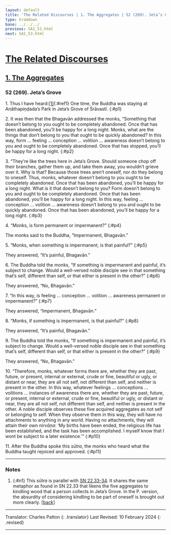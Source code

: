 ```yaml
---
layout: default
title: 'The Related Discourses | 1. The Aggregates | 52 (269). Jeta’s Grove'
type: kramdown
base: ../../../
previous: SA1_51.html
next: SA1_53.html
---
```


# [The Related Discourses](../index.html)
## [1. The Aggregates](index.html)
### 52 (269). Jeta’s Grove

1\. Thus I have heard:[\[1\]](#n1){:#ref1} One time, the Buddha was staying at Anāthapiṇḍada’s Park in Jeta’s Grove of Śrāvastī.
{:#p1}

2\. It was then that the Bhagavān addressed the monks, “Something that doesn’t belong to you ought to be completely abandoned. Once that has been abandoned, you’ll be happy for a long night. Monks, what are the things that don’t belong to you that ought to be quickly abandoned? In this way, form … feeling … conception … volition … awareness doesn’t belong to you and ought to be completely abandoned. Once that has stopped, you’ll be happy for a long night.
{:#p2}

3\. “They’re like the trees here in Jeta’s Grove. Should someone chop off their branches, gather them up, and take them away, you wouldn’t grieve over it. Why is that? Because those trees aren’t oneself, nor do they belong to oneself. Thus, monks, whatever doesn’t belong to you ought to be completely abandoned. Once that has been abandoned, you’ll be happy for a long night. What is it that doesn’t belong to you? Form doesn’t belong to you and ought to be completely abandoned. Once that has been abandoned, you’ll be happy for a long night. In this way, feeling … conception … volition … awareness doesn’t belong to you and ought to be quickly abandoned. Once that has been abandoned, you’ll be happy for a long night.
{:#p3}

4\. “Monks, is form permanent or impermanent?”
{:#p4}

The monks said to the Buddha, “Impermanent, Bhagavān.”


5\. “Monks, when something is impermanent, is that painful?”
{:#p5}

They answered, “It’s painful, Bhagavān.”


6\. The Buddha told the monks, “If something is impermanent and painful, it’s subject to change. Would a well-versed noble disciple see in that something that’s self, different than self, or that either is present in the other?”
{:#p6}

They answered, “No, Bhagavān.”


7\. “In this way, is feeling … conception … volition … awareness permanent or impermanent?”
{:#p7}

They answered, “Impermanent, Bhagavān.”


8\. “Monks, if something is impermanent, is that painful?”
{:#p8}

They answered, “It’s painful, Bhagavān.”


9\. The Buddha told the monks, “If something is impermanent and painful, it’s subject to change. Would a well-versed noble disciple see in that something that’s self, different than self, or that either is present in the other?”
{:#p9}

They answered, “No, Bhagavān.”


10\. “Therefore, monks, whatever forms there are, whether they are past, future, or present, internal or external, crude or fine, beautiful or ugly, or distant or near, they are all not self, not different than self, and neither is present in the other. In this way, whatever feelings … conceptions … volitions … instances of awareness there are, whether they are past, future, or present, internal or external, crude or fine, beautiful or ugly, or distant or near, they are all not self, not different than self, and neither is present in the other. A noble disciple observes these five acquired aggregates as not self or belonging to self. When they observe them in this way, they will have no attachments to anything in any world. Having no attachments, they will attain their own <em>nirvāṇa</em>: ‘My births have been ended, the religious life has been established, and the task has been accomplished. I myself know that I wont be subject to a later existence.’”
{:#p10}

11\. After the Buddha spoke this <em>sūtra</em>, the monks who heard what the Buddha taught rejoiced and approved.
{:#p11}

---

### Notes

1. {:#n1} This <em>sūtra</em> is parallel with <a href="https://suttacentral.net/sn22.33" target="_blank">SN 22.33-34</a>. It shares the same metaphor as found in SN 22.33 that likens the five aggregates to kindling wood that a person collects in Jeta’s Grove. In the P. version, the absurdity of considering kindling to be part of oneself is brought out more clearly. [\[back\]](#ref1)

---

Translator: Charles Patton
{: .translator}
Last Revised: 10 February 2024
{: .revised}

---